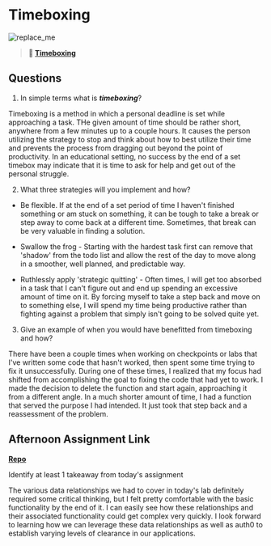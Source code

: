 # Timeboxing

![replace_me](https://codeworks.blob.core.windows.net/public/assets/img/illustrations/placeholder.svg)
> **📖 [Timeboxing](https://codeworksacademy.com/fs-student-guide/resources/wk5/03-Timeboxing)**

## Questions

1. In simple terms what is ***timeboxing***?

Timeboxing is a method in which a personal deadline is set while approaching a task. THe given amount of time should be rather short, anywhere from a few minutes up to a couple hours. It causes the person utilizing the strategy to stop and think about how to best utilize their time and prevents the process from dragging out beyond the point of productivity. In an educational setting, no success by the end of a set timebox may indicate that it is time to ask for help and get out of the personal struggle.  

2. What three strategies will you implement and how?

* Be flexible. If at the end of a set period of time I haven't finished something or am stuck on something, it can be tough to take a break or step away to come back at a different time. Sometimes, that break can be very valuable in finding a solution.

* Swallow the frog - Starting with the hardest task first can remove that 'shadow' from the todo list and allow the rest of the day to move along in a smoother, well planned, and predictable way.

* Ruthlessly apply 'strategic quitting' - Often times, I will get too absorbed in a task that I can't figure out and end up spending an excessive amount of time on it. By forcing myself to take a step back and move on to something else, I will spend my time being productive rather than fighting against a problem that simply isn't going to be solved quite yet.

3. Give an example of when you would have benefitted from timeboxing and how? 

There have been a couple times when working on checkpoints or labs that I've written some code that hasn't worked, then spent some time trying to fix it unsuccessfully. During one of these times, I realized that my focus had shifted from accomplishing the goal to fixing the code that had yet to work. I made the decision to delete the function and start again, approaching it from a different angle. In a much shorter amount of time, I had a function that served the purpose I had intended. It just took that step back and a reassessment of the problem. 

## Afternoon Assignment Link

**[Repo](https://github.com/ElizabethKeyes/da-planets)**

Identify at least 1 takeaway from today's assignment

The various data relationships we had to cover in today's lab definitely required some critical thinking, but I felt pretty comfortable with the basic functionality by the end of it. I can easily see how these relationships and their associated functionality could get complex very quickly. I look forward to learning how we can leverage these data relationships as well as auth0 to establish varying levels of clearance in our applications.
